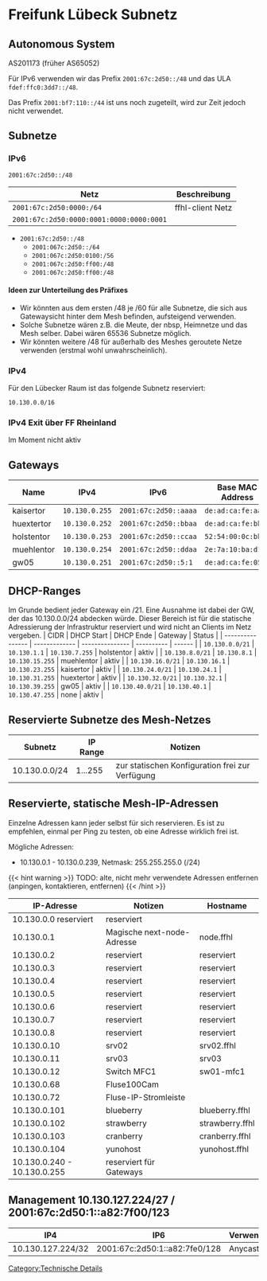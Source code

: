 Freifunk Lübeck Subnetz
=======================

Autonomous System
----------------

AS201173 (früher AS65052)


Für IPv6 verwenden wir das Prefix `2001:67c:2d50::/48` und das ULA
`fdef:ffc0:3dd7::/48`.

Das Prefix `2001:bf7:110::/44` ist uns noch zugeteilt, wird zur Zeit
jedoch nicht verwendet.


Subnetze
--------

### IPv6

`2001:67c:2d50::/48`

| Netz                                     | Beschreibung     |
| ---------------------------------------- | ---------------- |
| `2001:67c:2d50:0000:/64`                 | ffhl-client Netz |
| `2001:67c:2d50:0000:0001:0000:0000:0001` |                  |


- `2001:67c:2d50::/48`
  - `2001:067c:2d50::/64`
  - `2001:067c:2d50:0100:/56`
  - `2001:067c:2d50:ff00:/48`
  - `2001:067c:2d50:ff00:/48`


#### Ideen zur Unterteilung des Präfixes

-   Wir könnten aus dem ersten /48 je /60 für alle Subnetze, die sich
    aus Gatewaysicht hinter dem Mesh befinden, aufsteigend verwenden.
-   Solche Subnetze wären z.B. die Meute, der nbsp, Heimnetze und das
    Mesh selber. Dabei wären 65536 Subnetze möglich.
-   Wir könnten weitere /48 für außerhalb des Meshes geroutete Netze
    verwenden (erstmal wohl unwahrscheinlich).



### IPv4

Für den Lübecker Raum ist das folgende Subnetz reserviert:

`10.130.0.0/16`


### IPv4 Exit über FF Rheinland
Im Moment nicht aktiv



Gateways
--------

| Name       | IPv4           | IPv6                  | Base MAC Address   | Status |
| ---------- | -------------- | --------------------- | ------------------ | ------ |
| kaisertor  | `10.130.0.255` | `2001:67c:2d50::aaaa` | `de:ad:ca:fe:aa:*` | aktiv  |
| huextertor | `10.130.0.252` | `2001:67c:2d50::bbaa` | `de:ad:ca:fe:bb:*` | aktiv  |
| holstentor | `10.130.0.253` | `2001:67c:2d50::ccaa` | `52:54:00:0c:bb:*` | aktiv  |
| muehlentor | `10.130.0.254` | `2001:67c:2d50::ddaa` | `2e:7a:10:ba:d1:*` | aktiv  |
| gw05       | `10.130.0.251` | `2001:67c:2d50::5:1`  | `de:ad:ca:fe:05:*` | aktiv  |


DHCP-Ranges
----------

Im Grunde bedient jeder Gateway ein /21. Eine Ausnahme ist dabei der GW, der das 10.130.0.0/24 abdecken würde. Dieser Bereich ist für die statische Adressierung der Infrastruktur reserviert und wird nicht an Clients im Netz vergeben.
| CIDR             | DHCP Start    | DHCP Ende       | Gateway    | Status |
| ---------------- | ------------- | --------------- | ---------- | ------ |
| `10.130.0.0/21`  | `10.130.1.1`  | `10.130.7.255`  | holstentor | aktiv  |
| `10.130.8.0/21`  | `10.130.8.1`  | `10.130.15.255` | muehlentor | aktiv  |
| `10.130.16.0/21` | `10.130.16.1` | `10.130.23.255` | kaisertor  | aktiv  |
| `10.130.24.0/21` | `10.130.24.1` | `10.130.31.255` | huextertor | aktiv  |
| `10.130.32.0/21` | `10.130.32.1` | `10.130.39.255` | gw05       | aktiv  |
| `10.130.40.0/21` | `10.130.40.1` | `10.130.47.255` | none       | aktiv  |




Reservierte Subnetze des Mesh-Netzes
------------------------------------

| Subnetz       | IP Range | Notizen                                         |
| ------------- | -------- | ----------------------------------------------- |
| 10.130.0.0/24 | 1...255  | zur statischen Konfiguration frei zur Verfügung |


Reservierte, statische Mesh-IP-Adressen
---------------------------------------

Einzelne Adressen kann jeder selbst für sich reservieren. Es ist zu
empfehlen, einmal per Ping zu testen, ob eine Adresse wirklich frei ist.

Mögliche Adressen:
 * 10.130.0.1 - 10.130.0.239, Netmask: 255.255.255.0 (/24)




{{< hint warning >}}
TODO: alte, nicht mehr verwendete Adressen entfernen (anpingen, kontaktieren, entfernen)
{{< /hint >}}


| IP-Adresse                  | Notizen                    | Hostname        |
| --------------------------- | -------------------------- | --------------- |
| 10.130.0.0 reserviert       | reserviert                 |                 |
| 10.130.0.1                  | Magische next-node-Adresse | node.ffhl       |
| 10.130.0.2                  | reserviert                 | reserviert      |
| 10.130.0.3                  | reserviert                 | reserviert      |
| 10.130.0.4                  | reserviert                 | reserviert      |
| 10.130.0.5                  | reserviert                 | reserviert      |
| 10.130.0.6                  | reserviert                 | reserviert      |
| 10.130.0.7                  | reserviert                 | reserviert      |
| 10.130.0.8                  | reserviert                 | reserviert      |
| 10.130.0.10                 | srv02                      | srv02.ffhl      |
| 10.130.0.11                 | srv03                      | srv03           |
| 10.130.0.12                 | Switch MFC1                | sw01-mfc1       |
| 10.130.0.68                 | Fluse100Cam                |                 |
| 10.130.0.72                 | Fluse-IP-Stromleiste       |                 |
| 10.130.0.101                | blueberry                  | blueberry.ffhl  |
| 10.130.0.102                | strawberry                 | strawberry.ffhl |
| 10.130.0.103                | cranberry                  | cranberry.ffhl  |
| 10.130.0.104                | yunohost                   | yunohost.ffhl   |
| 10.130.0.240 - 10.130.0.255 | reserviert für Gateways    |                 |


Management 10.130.127.224/27 / 2001:67c:2d50:1::a82:7f00/123
------------------------------------------------------------

| IP4               | IP6                           | Verwendung  |
| ----------------- | ----------------------------- | ----------- |
| 10.130.127.224/32 | 2001:67c:2d50:1::a82:7fe0/128 | Anycast DNS |

[Category:Technische Details](Category:Technische_Details "wikilink")
